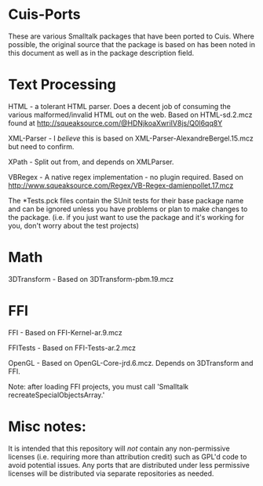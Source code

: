 Cuis-Ports
==========

These are various Smalltalk packages that have been ported to Cuis.  Where possible, the original source that the package is based on has been noted in this document as well as in the package description field.

Text Processing
===============

HTML - a tolerant HTML parser.  Does a decent job of consuming the various malformed/invalid HTML out on the web.  Based on HTML-sd.2.mcz found at http://squeaksource.com/@HDNjkoaXwriIV8js/Q0l6qq8Y

XML-Parser - I *believe* this is based on XML-Parser-AlexandreBergel.15.mcz but need to confirm.

XPath - Split out from, and depends on XMLParser.

VBRegex - A native regex implementation - no plugin required.  Based on http://www.squeaksource.com/Regex/VB-Regex-damienpollet.17.mcz

The *Tests.pck files contain the SUnit tests for their base package name and can be ignored unless you have problems or plan to make changes to the package.  (i.e. if you just want to use the package and it's working for you, don't worry about the test projects)

Math
====

3DTransform - Based on 3DTransform-pbm.19.mcz

FFI
===

FFI - Based on FFI-Kernel-ar.9.mcz

FFITests - Based on FFI-Tests-ar.2.mcz

OpenGL - Based on OpenGL-Core-jrd.6.mcz.  Depends on 3DTransform and FFI.

Note: after loading FFI projects, you must call 'Smalltalk recreateSpecialObjectsArray.'

Misc notes:
===========

It is intended that this repository will *not* contain any non-permissive licenses (i.e. requiring more than attribution credit) such as GPL'd code to avoid potential issues.  Any ports that are distributed under less permissive licenses will be distributed via separate repositories as needed.

